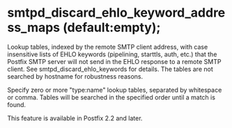 # smtpd_discard_ehlo_keyword_address_maps (default:empty); 

 Lookup tables, indexed by the remote SMTP client address, with
case insensitive lists of EHLO keywords (pipelining, starttls, auth,
etc.) that the Postfix SMTP server will not send in the EHLO response
to a
remote SMTP client. See smtpd_discard_ehlo_keywords for details.
The tables are not searched by hostname for robustness reasons.  


Specify zero or more "type:name" lookup tables, separated by
whitespace or comma. Tables will be searched in the specified order
until a match is found.


 This feature is available in Postfix 2.2 and later. 


